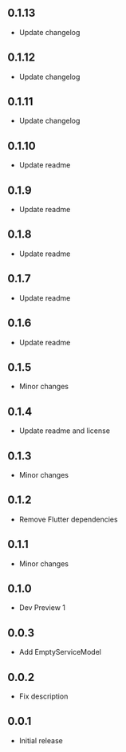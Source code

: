 ## 0.1.13

* Update changelog

## 0.1.12

* Update changelog

## 0.1.11

* Update changelog

## 0.1.10

* Update readme

## 0.1.9

* Update readme

## 0.1.8

* Update readme

## 0.1.7

* Update readme

## 0.1.6

* Update readme

## 0.1.5

* Minor changes

## 0.1.4

* Update readme and license

## 0.1.3

* Minor changes

## 0.1.2

* Remove Flutter dependencies

## 0.1.1

* Minor changes

## 0.1.0

* Dev Preview 1

## 0.0.3

* Add EmptyServiceModel

## 0.0.2

* Fix description 

## 0.0.1

* Initial release 
